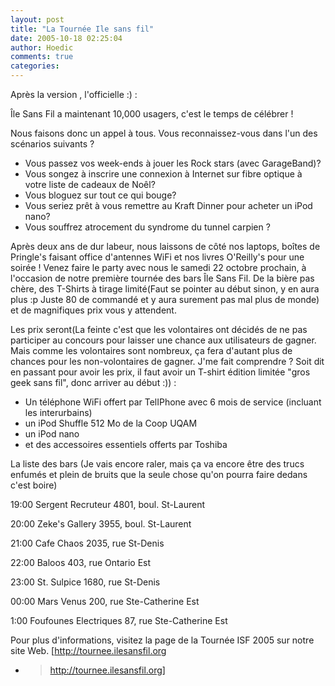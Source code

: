 ```yaml
---
layout: post
title: "La Tournée Ile sans fil"
date: 2005-10-18 02:25:04
author: Hoedic
comments: true
categories: 
---
```



Après la version , l'officielle :) :

Île Sans Fil a maintenant 10,000 usagers, c'est le temps de célébrer !

Nous faisons donc un appel à tous. Vous reconnaissez-vous dans l'un
des scénarios suivants ?

-  Vous passez vos week-ends à jouer les Rock stars (avec GarageBand)?
-  Vous songez à inscrire une connexion à Internet sur fibre optique à
votre liste de cadeaux de Noêl?
-  Vous bloguez sur tout ce qui bouge?
-  Vous seriez prêt à vous remettre au Kraft Dinner pour acheter un  iPod nano?
-  Vous souffrez atrocement du syndrome du tunnel carpien ?

Après deux ans de dur labeur, nous laissons de côté nos laptops, boîtes de Pringle's faisant office d'antennes WiFi et nos livres O'Reilly's pour une soirée ! Venez faire le party avec nous le samedi 22 octobre prochain, à l'occasion de notre première tournée des bars Île Sans Fil. De la bière pas chère, des T-Shirts à tirage limité(Faut se pointer au début sinon, y en aura plus :p Juste 80 de commandé et y aura surement pas mal plus de monde) et de magnifiques prix vous y attendent.

Les prix seront(La feinte c'est que les volontaires ont décidés de ne pas participer au concours pour laisser une chance aux utilisateurs de gagner. Mais comme les volontaires sont nombreux, ça fera d'autant plus de chances pour les non-volontaires de gagner. J'me fait comprendre ? Soit dit en passant pour avoir les prix, il faut avoir un T-shirt édition limitée "gros geek sans fil", donc arriver au début :)) :
-  Un téléphone WiFi offert par TelIPhone avec 6 mois de service (incluant les interurbains)
-  un iPod Shuffle 512 Mo de la Coop UQAM
-  un iPod nano
-  et des accessoires essentiels offerts par Toshiba

La liste des bars (Je vais encore raler, mais ça va encore être des trucs enfumés et plein de bruits que la seule chose qu'on pourra faire dedans c'est boire)

19:00 Sergent Recruteur 4801, boul. St-Laurent

20:00 Zeke's Gallery 3955, boul. St-Laurent

21:00 Cafe Chaos 2035, rue St-Denis

22:00 Baloos 403, rue Ontario Est

23:00 St. Sulpice 1680, rue St-Denis

00:00 Mars Venus 200, rue Ste-Catherine Est

1:00 Foufounes Electriques 87, rue Ste-Catherine Est

Pour plus d'informations, visitez la page de la Tournée ISF 2005 sur notre site Web. [http://tournee.ilesansfil.org
- >http://tournee.ilesansfil.org]